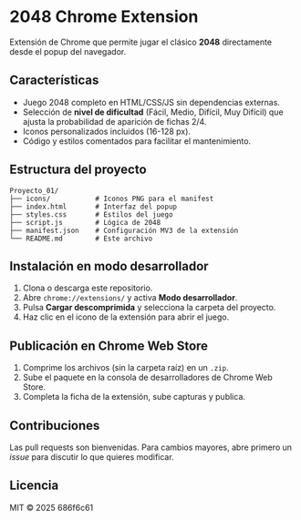 # 2048 Chrome Extension

Extensión de Chrome que permite jugar el clásico **2048** directamente desde el popup del navegador.

## Características

- Juego 2048 completo en HTML/CSS/JS sin dependencias externas.
- Selección de **nivel de dificultad** (Fácil, Medio, Difícil, Muy Difícil) que ajusta la probabilidad de aparición de fichas 2/4.
- Iconos personalizados incluidos (16-128 px).
- Código y estilos comentados para facilitar el mantenimiento.

## Estructura del proyecto

```
Proyecto_01/
├── icons/           # Iconos PNG para el manifest
├── index.html       # Interfaz del popup
├── styles.css       # Estilos del juego
├── script.js        # Lógica de 2048
├── manifest.json    # Configuración MV3 de la extensión
└── README.md        # Este archivo
```

## Instalación en modo desarrollador

1. Clona o descarga este repositorio.
2. Abre `chrome://extensions/` y activa **Modo desarrollador**.
3. Pulsa **Cargar descomprimida** y selecciona la carpeta del proyecto.
4. Haz clic en el icono de la extensión para abrir el juego.

## Publicación en Chrome Web Store

1. Comprime los archivos (sin la carpeta raíz) en un `.zip`.
2. Sube el paquete en la consola de desarrolladores de Chrome Web Store.
3. Completa la ficha de la extensión, sube capturas y publica.

## Contribuciones

Las pull requests son bienvenidas. Para cambios mayores, abre primero un *issue* para discutir lo que quieres modificar.

## Licencia

MIT © 2025 686f6c61

